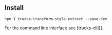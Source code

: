 ## Install

```
npm i trucks-transform-style-extract --save-dev
```

For the command line interface see [trucks-cli][].
